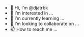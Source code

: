 - 👋 Hi, I’m @djatrbk
- 👀 I’m interested in ...
- 🌱 I’m currently learning ...
- 💞️ I’m looking to collaborate on ...
- 📫 How to reach me ...

<!---
djatrbk/djatrbk is a ✨ special ✨ repository because its `README.md` (this file) appears on your GitHub profile.
You can click the Preview link to take a look at your changes.
--->
